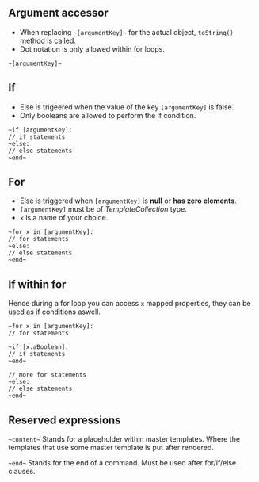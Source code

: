 Argument accessor
--

- When replacing `~[argumentKey]~` for the actual object, `toString()` method is called.
- Dot notation is only allowed within for loops.

```
~[argumentKey]~
```





If
--

- Else is trigeered when the value of the key `[argumentKey]` is false.
- Only booleans are allowed to perform the if condition.

```
~if [argumentKey]:
// if statements
~else:
// else statements
~end~
```






For
--

- Else is triggered when `[argumentKey]` is **null** or **has zero elements**.
- `[argumentKey]` must be of _TemplateCollection_ type.
- `x` is a name of your choice.

```
~for x in [argumentKey]:
// for statements
~else:
// else statements
~end~
```





If within for
--

Hence during a for loop you can access `x` mapped properties, they can be used as if conditions aswell.
```
~for x in [argumentKey]:
// for statements

~if [x.aBoolean]:
// if statements
~end~

// more for statements
~else:
// else statements
~end~
```

Reserved expressions
--

`~content~`	Stands for a placeholder within master templates. Where the templates that use some master template is put after rendered.

`~end~`		Stands for the end of a command. Must be used after for/if/else clauses.	  





